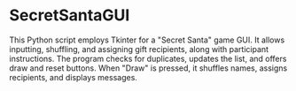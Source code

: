 # SecretSantaGUI
This Python script employs Tkinter for a "Secret Santa" game GUI. It allows inputting, shuffling, and assigning gift recipients, along with participant instructions. The program checks for duplicates, updates the list, and offers draw and reset buttons. When "Draw" is pressed, it shuffles names, assigns recipients, and displays messages.
